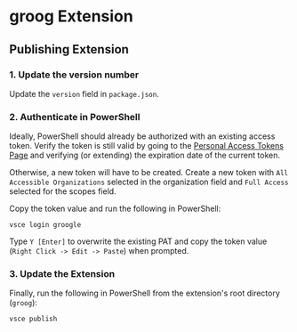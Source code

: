 # groog Extension

## Publishing Extension

### 1. Update the version number

Update the `version` field in `package.json`.

### 2. Authenticate in PowerShell

Ideally, PowerShell should already be authorized with an existing access token. Verify the token is still valid by going to the [Personal Access Tokens Page](https://dev.azure.com/groogle/_usersSettings/tokens) and verifying (or extending) the expiration date of the current token.

Otherwise, a new token will have to be created. Create a new token with `All Accessible Organizations` selected in the organization field and `Full Access` selected for the scopes field. 

Copy the token value and run the following in PowerShell:
```
vsce login groogle
```

Type `Y [Enter]` to overwrite the existing PAT and copy the token value (`Right Click -> Edit -> Paste`) when prompted.

### 3. Update the Extension

Finally, run the following in PowerShell from the extension's root directory (`groog`):

```
vsce publish
```

